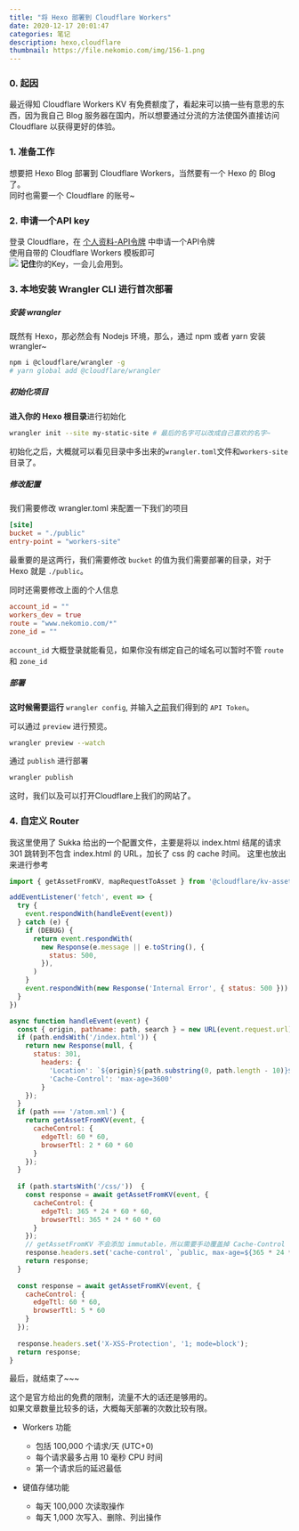 ```yaml
---
title: "将 Hexo 部署到 Cloudflare Workers"
date: 2020-12-17 20:01:47
categories: 笔记
description: hexo,cloudflare
thumbnail: https://file.nekomio.com/img/156-1.png
---
```


### 0. 起因
最近得知 Cloudflare Workers KV 有免费额度了，看起来可以搞一些有意思的东西，因为我自己 Blog 服务器在国内，所以想要通过分流的方法使国外直接访问 Cloudflare 以获得更好的体验。

### 1. 准备工作
想要把 Hexo Blog 部署到 Cloudflare Workers，当然要有一个 Hexo 的 Blog 了。  
同时也需要一个 Cloudflare 的账号~

### 2. 申请一个API key
登录 Cloudflare，在 [个人资料-API令牌](https://dash.cloudflare.com/profile/api-tokens) 中申请一个API令牌  
使用自带的 Cloudflare Workers 模板即可  
![](https://file.nekomio.com/img/2020-12-17%20202547.png)
**记住**你的Key，一会儿会用到。  

### 3. 本地安装 Wrangler CLI 进行首次部署

##### 安装 wrangler
既然有 Hexo，那必然会有 Nodejs 环境，那么，通过 npm 或者 yarn 安装 wrangler~
```bash
npm i @cloudflare/wrangler -g
# yarn global add @cloudflare/wrangler
```

##### 初始化项目
**进入你的 Hexo 根目录**进行初始化
```bash
wrangler init --site my-static-site # 最后的名字可以改成自己喜欢的名字~
```
初始化之后，大概就可以看见目录中多出来的`wrangler.toml`文件和`workers-site`目录了。  

##### 修改配置
我们需要修改 wrangler.toml 来配置一下我们的项目  
```toml
[site]
bucket = "./public"
entry-point = "workers-site"
```
最重要的是这两行，我们需要修改 `bucket` 的值为我们需要部署的目录，对于 Hexo 就是 `./public`。

同时还需要修改上面的个人信息  
```toml
account_id = ""
workers_dev = true
route = "www.nekomio.com/*"
zone_id = ""
```
`account_id` 大概登录就能看见，如果你没有绑定自己的域名可以暂时不管 `route` 和 `zone_id`  

##### 部署
**这时候需要运行** `wrangler config`, 并输入[之前](#2dot-申请一个api-key)我们得到的 `API Token`。

可以通过 `preview` 进行预览。
```bash
wrangler preview --watch
```
通过 `publish` 进行部署
```bash
wrangler publish
```

这时，我们以及可以打开Cloudflare上我们的网站了。

### 4. 自定义 Router

我这里使用了 Sukka 给出的一个配置文件，主要是将以 index.html 结尾的请求 301 跳转到不包含 index.html 的 URL，加长了 css 的 cache 时间。
这里也放出来进行参考
```js
import { getAssetFromKV, mapRequestToAsset } from '@cloudflare/kv-asset-handler'

addEventListener('fetch', event => {
  try {
    event.respondWith(handleEvent(event))
  } catch (e) {
    if (DEBUG) {
      return event.respondWith(
        new Response(e.message || e.toString(), {
          status: 500,
        }),
      )
    }
    event.respondWith(new Response('Internal Error', { status: 500 }))
  }
})

async function handleEvent(event) {
  const { origin, pathname: path, search } = new URL(event.request.url);
  if (path.endsWith('/index.html')) {
    return new Response(null, {
      status: 301,
        headers: {
          'Location': `${origin}${path.substring(0, path.length - 10)}${search}`,
          'Cache-Control': 'max-age=3600'
        }
    });
  }
  if (path === '/atom.xml') {
    return getAssetFromKV(event, {
      cacheControl: {
        edgeTtl: 60 * 60,
        browserTtl: 2 * 60 * 60
      }
    });
  }
  
  if (path.startsWith('/css/'))  {
    const response = await getAssetFromKV(event, {
      cacheControl: {
        edgeTtl: 365 * 24 * 60 * 60,
        browserTtl: 365 * 24 * 60 * 60
      }
    });
    // getAssetFromKV 不会添加 immutable，所以需要手动覆盖掉 Cache-Control
    response.headers.set('cache-control', `public, max-age=${365 * 24 * 60 * 60}, immutable`);
    return response;
  }
  
  const response = await getAssetFromKV(event, {
    cacheControl: {
      edgeTtl: 60 * 60,
      browserTtl: 5 * 60
    }
  });
  
  response.headers.set('X-XSS-Protection', '1; mode=block');
  return response;
}
```

最后，就结束了~~~

这个是官方给出的免费的限制，流量不大的话还是够用的。  
如果文章数量比较多的话，大概每天部署的次数比较有限。

- Workers 功能
    - 包括 100,000 个请求/天 (UTC+0)
    - 每个请求最多占用 10 毫秒 CPU 时间
    - 第一个请求后的延迟最低

- 键值存储功能
    - 每天 100,000 次读取操作
    - 每天 1,000 次写入、删除、列出操作